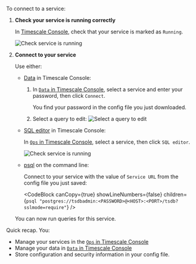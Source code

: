 
<Procedure>

To connect to a service:

1. **Check your service is running correctly**

    In [Timescale Console][services-portal], check that your service is marked as `Running`.

   ![Check service is running](https://assets.timescale.com/docs/images/console-services-view.png)

1. **Connect to your service**

    Use either:  
    - [Data][popsql] in Timescale Console:  
      1. In [`Data` in Timescale Console][portal-data-mode], select a service and enter your password, then click `Connect`.
      
         You find your password in the config file you just downloaded.
      2. Select a query to edit:
         ![Select a query to edit](https://assets.timescale.com/docs/images/data-mode-query-window.png)

    - [SQL editor][run-sqleditor] in Timescale Console:
    
       In [`Ops` in Timescale Console][portal-ops-mode], select a service, then click `SQL editor`. 
   
      ![Check service is running](https://assets.timescale.com/docs/images/ops-view-sql-editor.png)
   
    - [psql][install-psql] on the command line:
   
      Connect to your service with the value of `Service URL` from the config file you 
        just saved:

        <CodeBlock canCopy={true} showLineNumbers={false} children={`
        psql "postgres://tsdbadmin:<PASSWORD>@<HOST>:<PORT>/tsdb?sslmode=require"
        `} />

   You can now run queries for this service.  


Quick recap. You:
- Manage your services in the [`Ops` in Timescale Console][portal-ops-mode]
- Manage your data in [`Data` in Timescale Console][portal-data-mode]
- Store configuration and security information in your config file.

</Procedure>


[portal-ops-mode]: https://console.cloud.timescale.com/dashboard/services
[portal-data-mode]: https://console.cloud.timescale.com/dashboard/services?popsql
[account-portal]: https://console.cloud.timescale.com/dashboard/account
[services-portal]: https://console.cloud.timescale.com/dashboard/services
[install-psql]: /use-timescale/:currentVersion:/integrations/query-admin/psql/
[popsql]: /getting-started/:currentVersion:/run-queries-from-console/#popsql
[run-sqleditor]: /getting-started/:currentVersion:/run-queries-from-console/#sql-editor
[install-psql]: /use-timescale/:currentVersion:/integrations/query-admin/psql/
[hypertables]: /use-timescale/:currentVersion:/hypertables/about-hypertables/#hypertable-partitioning
